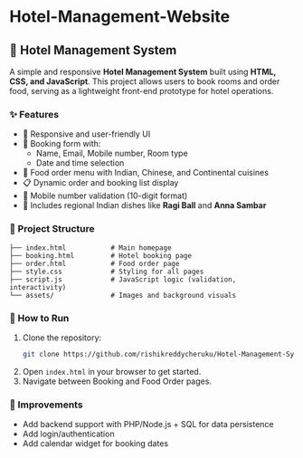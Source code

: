 # Hotel-Management-Website
## 🏨 Hotel Management System

A simple and responsive **Hotel Management System** built using **HTML, CSS, and JavaScript**. This project allows users to book rooms and order food, serving as a lightweight front-end prototype for hotel operations.

### ✨ Features

- 📱 Responsive and user-friendly UI
- 🧾 Booking form with:
  - Name, Email, Mobile number, Room type
  - Date and time selection
- 🍛 Food order menu with Indian, Chinese, and Continental cuisines
- 📋 Dynamic order and booking list display
- 🔐 Mobile number validation (10-digit format)
- 🌾 Includes regional Indian dishes like **Ragi Ball** and **Anna Sambar**

### 📁 Project Structure

```
├── index.html           # Main homepage
├── booking.html         # Hotel booking page
├── order.html           # Food order page
├── style.css            # Styling for all pages
├── script.js            # JavaScript logic (validation, interactivity)
└── assets/              # Images and background visuals
```

### 🚀 How to Run

1. Clone the repository:
   ```bash
   git clone https://github.com/rishikreddycheruku/Hotel-Management-System.git
   ```
2. Open `index.html` in your browser to get started.
3. Navigate between Booking and Food Order pages.

### 📌 Improvements

- Add backend support with PHP/Node.js + SQL for data persistence
- Add login/authentication
- Add calendar widget for booking dates
